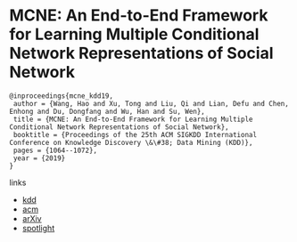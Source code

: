 # MCNE: An End-to-End Framework for Learning Multiple Conditional Network Representations of Social Network

```
@inproceedings{mcne_kdd19,
 author = {Wang, Hao and Xu, Tong and Liu, Qi and Lian, Defu and Chen, Enhong and Du, Dongfang and Wu, Han and Su, Wen},
 title = {MCNE: An End-to-End Framework for Learning Multiple Conditional Network Representations of Social Network},
 booktitle = {Proceedings of the 25th ACM SIGKDD International Conference on Knowledge Discovery \&\#38; Data Mining (KDD)},
 pages = {1064--1072},
 year = {2019}
}
```

links
- [kdd](https://www.kdd.org/kdd2019/accepted-papers/view/mcne-an-end-to-end-framework-for-learning-multiple-conditional-network-repr)
- [acm](https://dl.acm.org/citation.cfm?id=3292500.3330931)
- [arXiv](https://arxiv.org/abs/1905.11013)
- [spotlight](https://www.youtube.com/watch?v=4KYLWyXB2Pk)
